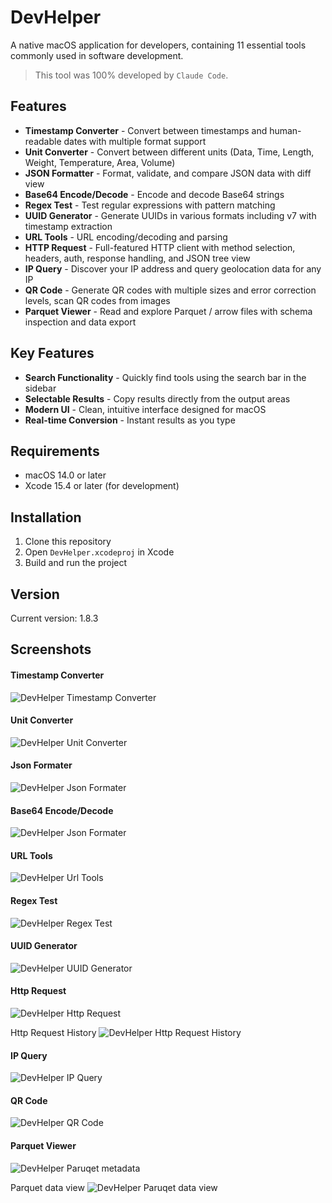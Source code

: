 # DevHelper

A native macOS application for developers, containing 11 essential tools commonly used in software development.

> This tool was 100% developed by `Claude Code`.

## Features

- **Timestamp Converter** - Convert between timestamps and human-readable dates with multiple format support
- **Unit Converter** - Convert between different units (Data, Time, Length, Weight, Temperature, Area, Volume)
- **JSON Formatter** - Format, validate, and compare JSON data with diff view
- **Base64 Encode/Decode** - Encode and decode Base64 strings
- **Regex Test** - Test regular expressions with pattern matching
- **UUID Generator** - Generate UUIDs in various formats including v7 with timestamp extraction
- **URL Tools** - URL encoding/decoding and parsing
- **HTTP Request** - Full-featured HTTP client with method selection, headers, auth, response handling, and JSON tree view
- **IP Query** - Discover your IP address and query geolocation data for any IP
- **QR Code** - Generate QR codes with multiple sizes and error correction levels, scan QR codes from images
- **Parquet Viewer** - Read and explore Parquet / arrow files with schema inspection and data export

## Key Features

- **Search Functionality** - Quickly find tools using the search bar in the sidebar
- **Selectable Results** - Copy results directly from the output areas
- **Modern UI** - Clean, intuitive interface designed for macOS
- **Real-time Conversion** - Instant results as you type

## Requirements

- macOS 14.0 or later
- Xcode 15.4 or later (for development)

## Installation

1. Clone this repository
2. Open `DevHelper.xcodeproj` in Xcode
3. Build and run the project

## Version

Current version: 1.8.3

## Screenshots

#### Timestamp Converter
![DevHelper Timestamp Converter](./screenshots/timestamp.png)

#### Unit Converter
![DevHelper Unit Converter](./screenshots/unit.png)

#### Json Formater
![DevHelper Json Formater](./screenshots/json.png)

#### Base64 Encode/Decode
![DevHelper Json Formater](./screenshots/base64.png)

#### URL Tools
![DevHelper Url Tools](./screenshots/url.png)

#### Regex Test
![DevHelper Regex Test](./screenshots/regex.png)

#### UUID Generator
![DevHelper UUID Generator](./screenshots/uuid.png)

#### Http Request
![DevHelper Http Request](./screenshots/http.png)

Http Request History
![DevHelper Http Request History](./screenshots/http_history.png)

#### IP Query
![DevHelper IP Query](./screenshots/ip.png)

#### QR Code
![DevHelper QR Code](./screenshots/qrcode.png)

#### Parquet Viewer
![DevHelper Paruqet metadata](./screenshots/parquet_schema.png)

Parquet data view
![DevHelper Paruqet data view](./screenshots/parquet_data.png)
